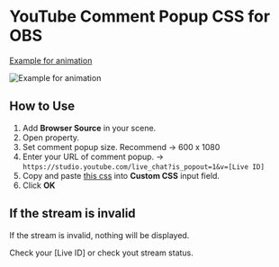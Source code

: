 # YouTube Comment Popup CSS for OBS

[Example for animation](https://x.com/super_amateur_c/status/1842269401162346568)

![Example for animation](https://github.com/dododoshirouto/YouTube-Comment-Popup-CSS-for-OBS/blob/main/animation%20sample.gif?raw=true)

## How to Use

1. Add **Browser Source** in your scene.
2. Open property.
3. Set comment popup size. Recommend -> 600 x 1080
4. Enter your URL of comment popup. -> `https://studio.youtube.com/live_chat?is_popout=1&v=[Live ID]`
5. Copy and paste [this css](https://github.com/dododoshirouto/YouTube-Comment-Popup-CSS-for-OBS/blob/main/youtube-comment-popup-css-for-obs.css) into **Custom CSS** input field.
6. Click **OK**

## If the stream is invalid

If the stream is invalid, nothing will be displayed.

Check your [Live ID] or check yout stream status.
